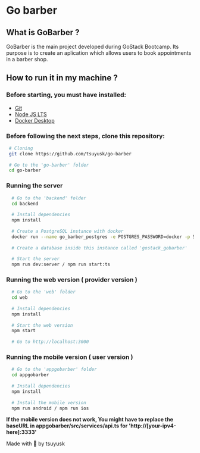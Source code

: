 # Go barber

## What is GoBarber ? 
  GoBarber is the main project developed during GoStack Bootcamp. Its purpose is to create an aplication which allows users to book appointments in a barber shop.
  
## How to run it in my machine ?

### Before starting, you must have installed:
  - [Git](https://git-scm.com/downloads)
  - [Node JS LTS](https://nodejs.org/en/download/)
  - [Docker Desktop](https://www.docker.com/get-started)

### Before following the next steps, clone this repository:

```bash
 # Cloning
 git clone https://github.com/tsuyusk/go-barber
 
 # Go to the 'go-barber' folder
 cd go-barber
```

### Running the server
```bash
  # Go to the 'backend' folder
  cd backend
  
  # Install dependencies
  npm install
  
  # Create a PostgreSQL instance with docker
  docker run --name go_barber_postgres -e POSTGRES_PASSWORD=docker -p 5432:5432 -d postgres
  
  # Create a database inside this instance called 'gostack_gobarber'
  
  # Start the server
  npm run dev:server / npm run start:ts
```

### Running the web version ( provider version )

```bash
  # Go to the 'web' folder
  cd web
  
  # Install dependencies
  npm install
  
  # Start the web version
  npm start
  
  # Go to http://localhost:3000
```
  
### Running the mobile version ( user version )

```bash
  # Go to the 'appgobarber' folder
  cd appgobarber
  
  # Install dependencies
  npm install
  
  # Install the mobile version
  npm run android / npm run ios
```

**If the mobile version does not work, You might have to replace the baseURL in appgobarber/src/services/api.ts for 'http://[your-ipv4-here]:3333'**

Made with 💜 by tsuyusk
